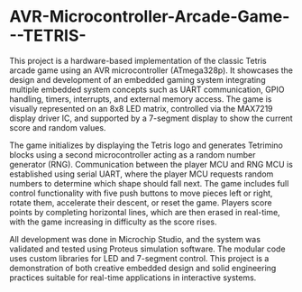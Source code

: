 # AVR-Microcontroller-Arcade-Game---TETRIS-
This project is a hardware-based implementation of the classic Tetris arcade game using an AVR microcontroller (ATmega328p). It showcases the design and development of an embedded gaming system integrating multiple embedded system concepts such as UART communication, GPIO handling, timers, interrupts, and external memory access. The game is visually represented on an 8x8 LED matrix, controlled via the MAX7219 display driver IC, and supported by a 7-segment display to show the current score and random values.

The game initializes by displaying the Tetris logo and generates Tetrimino blocks using a second microcontroller acting as a random number generator (RNG). Communication between the player MCU and RNG MCU is established using serial UART, where the player MCU requests random numbers to determine which shape should fall next. The game includes full control functionality with five push buttons to move pieces left or right, rotate them, accelerate their descent, or reset the game. Players score points by completing horizontal lines, which are then erased in real-time, with the game increasing in difficulty as the score rises.

All development was done in Microchip Studio, and the system was validated and tested using Proteus simulation software. The modular code uses custom libraries for LED and 7-segment control. This project is a demonstration of both creative embedded design and solid engineering practices suitable for real-time applications in interactive systems.
